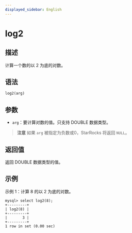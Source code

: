```yaml
---
displayed_sidebar: English
---
```


# log2

## 描述

计算一个数的以 2 为底的对数。

## 语法

```SQL
log2(arg)
```

## 参数

- `arg`：要计算对数的值。只支持 DOUBLE 数据类型。

> **注意**
> 如果 `arg` 被指定为负数或0，StarRocks 将返回 `NULL`。

## 返回值

返回 DOUBLE 数据类型的值。

## 示例

示例 1：计算 8 的以 2 为底的对数。

```Plain
mysql> select log2(8);
+---------+
| log2(8) |
+---------+
|       3 |
+---------+
1 row in set (0.00 sec)
```